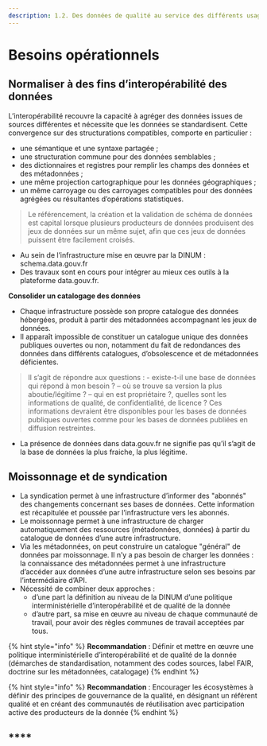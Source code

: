 ```yaml
---
description: 1.2. Des données de qualité au service des différents usages
---
```


# Besoins opérationnels

## **Normaliser à des fins d’interopérabilité des données**

L’interopérabilité recouvre la capacité à agréger des données issues de sources différentes et nécessite que les données se standardisent. Cette convergence sur des structurations compatibles, comporte en particulier :

* une sémantique et une syntaxe partagée ;
* une structuration commune pour des données semblables ;
* des dictionnaires et registres pour remplir les champs des données et des métadonnées ;
* une même projection cartographique pour les données géographiques ;
* un même carroyage ou des carroyages compatibles pour des données agrégées ou résultantes d’opérations statistiques.

> Le référencement, la création et la validation de schéma de données est capital lorsque plusieurs producteurs de données produisent des jeux de données sur un même sujet, afin que ces jeux de données puissent être facilement croisés.

* Au sein de l’infrastructure mise en œuvre par la DINUM : schema.data.gouv.fr 
* Des travaux sont en cours pour intégrer au mieux ces outils à la plateforme data.gouv.fr.

**Consolider un catalogage des données**

* Chaque infrastructure possède son propre catalogue des données hébergées, produit à partir des métadonnées accompagnant les jeux de données. 
* Il apparaît impossible de constituer un catalogue unique des données publiques ouvertes ou non, notamment du fait de redondances des données dans différents catalogues, d’obsolescence et de métadonnées déficientes.

> Il s’agit de répondre aux questions : - existe-t-il une base de données qui répond à mon besoin ? – où se trouve sa version la plus aboutie/légitime ? – qui en est propriétaire ?, quelles sont les informations de qualité, de confidentialité, de licence ? Ces informations devraient être disponibles pour les bases de données publiques ouvertes comme pour les bases de données publiées en diffusion restreintes.

* La présence de données dans data.gouv.fr ne signifie pas qu’il s’agit de la base de données la plus fraiche, la plus légitime.

## **Moissonnage et de syndication**

* La syndication permet à une infrastructure d’informer des "abonnés" des changements concernant ses bases de données. Cette information est récapitulée et poussée par l’infrastructure vers les abonnés.
* Le moissonnage permet à une infrastructure de charger automatiquement des ressources \(métadonnées, données\) à partir du catalogue de données d’une autre infrastructure. 
* Via les métadonnées, on peut construire un catalogue "général" de données par moissonnage. Il n’y a pas besoin de charger les données : la connaissance des métadonnées permet à une infrastructure d’accéder aux données d’une autre infrastructure selon ses besoins par l’intermédiaire d’API.
* Nécessité de combiner deux approches : 
  * d’une part la définition au niveau de la DINUM d’une politique interministérielle d’interopérabilité et de qualité de la donnée
  * d’autre part, sa mise en œuvre au niveau de chaque communauté de travail, pour avoir des règles communes de travail acceptées par tous.

{% hint style="info" %}
**Recommandation** : Définir et mettre en œuvre une politique interministérielle d’interopérabilité et de qualité de la donnée \(démarches de standardisation, notamment des codes sources, label FAIR, doctrine sur les métadonnées, catalogage\)
{% endhint %}

{% hint style="info" %}
**Recommandation** : Encourager les écosystèmes à définir des principes de gouvernance de la qualité, en désignant un référent qualité et en créant des communautés de réutilisation avec participation active des producteurs de la donnée
{% endhint %}

## \*\*\*\*

